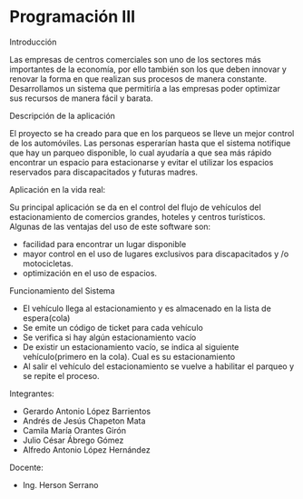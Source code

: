 # Programación III

Introducción

Las empresas de centros comerciales son uno de los sectores más importantes de la economía, por ello también son los que deben innovar y renovar la forma en que realizan sus procesos de manera constante. Desarrollamos un sistema que permitiría a las empresas poder optimizar sus recursos de manera fácil y barata.


Descripción de la aplicación

El proyecto se ha creado para que en los parqueos se lleve un mejor control de los automóviles. Las personas esperarían hasta que el sistema notifique que hay un parqueo disponible, lo cual ayudaría a que sea más rápido encontrar un espacio para estacionarse y evitar el utilizar los espacios reservados para discapacitados y futuras madres.

Aplicación en la vida real:

Su principal aplicación se da en el control del flujo de vehículos del estacionamiento de comercios grandes, hoteles y centros turísticos. Algunas de las ventajas del uso de este software son:

* facilidad para encontrar un lugar disponible
* mayor control en el uso de lugares exclusivos para discapacitados y /o motocicletas.
* optimización en el uso de espacios.

Funcionamiento del Sistema

* El vehículo llega al estacionamiento y es almacenado en la lista de espera(cola)
* Se emite un código de ticket para cada vehículo
* Se verifica si hay algún estacionamiento vacío
* De existir un estacionamiento vacío, se indica al siguiente vehículo(primero en la cola). Cual es su estacionamiento
* Al salir el vehículo del estacionamiento se vuelve a habilitar el parqueo y se repite el proceso.


Integrantes:

* Gerardo Antonio López Barrientos
* Andrés de Jesús Chapeton Mata
* Camila María Orantes Girón
* Julio César Ábrego Gómez
* Alfredo Antonio López Hernández 

Docente:
* Ing. Herson Serrano 

